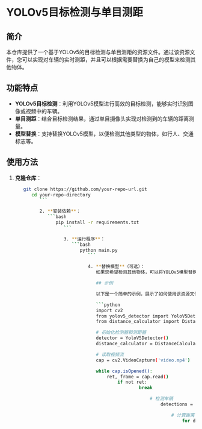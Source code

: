 # YOLOv5目标检测与单目测距

## 简介

本仓库提供了一个基于YOLOv5的目标检测与单目测距的资源文件。通过该资源文件，您可以实现对车辆的实时测距，并且可以根据需要替换为自己的模型来检测其他物体。

## 功能特点

- **YOLOv5目标检测**：利用YOLOv5模型进行高效的目标检测，能够实时识别图像或视频中的车辆。
- **单目测距**：结合目标检测结果，通过单目摄像头实现对检测到的车辆的距离测量。
- **模型替换**：支持替换YOLOv5模型，以便检测其他类型的物体，如行人、交通标志等。

## 使用方法

1. **克隆仓库**：
   ```bash
      git clone https://github.com/your-repo-url.git
         cd your-repo-directory
            ```

            2. **安装依赖**：
               ```bash
                  pip install -r requirements.txt
                     ```

                     3. **运行程序**：
                        ```bash
                           python main.py
                              ```

                              4. **替换模型**（可选）：
                                 如果您希望检测其他物体，可以将YOLOv5模型替换为您自己训练的模型，并相应地修改配置文件。

                                 ## 示例

                                 以下是一个简单的示例，展示了如何使用该资源文件进行车辆检测与测距：

                                 ```python
                                 import cv2
                                 from yolov5_detector import YoloV5Detector
                                 from distance_calculator import DistanceCalculator

                                 # 初始化检测器和测距器
                                 detector = YoloV5Detector()
                                 distance_calculator = DistanceCalculator()

                                 # 读取视频流
                                 cap = cv2.VideoCapture('video.mp4')

                                 while cap.isOpened():
                                     ret, frame = cap.read()
                                         if not ret:
                                                 break

                                                     # 检测车辆
                                                         detections = detector.detect(frame)

                                                             # 计算距离
                                                                 for detection in detections:
                                                                         distance = distance_calculator.calculate(detection)
                                                                                 print(f"车辆距离: {distance} 米")

                                                                                     # 显示结果
                                                                                         cv2.imshow('Frame', frame)
                                                                                             if cv2.waitKey(1) & 0xFF == ord('q'):
                                                                                                     break
                                                                                                     
                                                                                                     cap.release()
                                                                                                     cv2.destroyAllWindows()
                                                                                                     ```
                                                                                                     
                                                                                                     ## 贡献
                                                                                                     
                                                                                                     欢迎大家贡献代码、提出问题或建议。如果您有任何改进的想法，请提交Issue或Pull Request。
                                                                                                     
                                                                                                     ## 许可证
                                                                                                     
                                                                                                     本项目采用MIT许可证，详情请参阅[LICENSE](LICENSE)文件。
                                                                                                     
                                                                                                     ---
                                                                                                     
                                                                                                     希望这个README文件能够帮助您更好地理解和使用本仓库中的资源文件。如果您有任何问题，请随时联系我们！
                                                                                                     
                                                                                                     ## 下载链接
                                                                                                     [YOLOv5目标检测与单目测距](https://pan.quark.cn/s/8d8faf560d20) 
                                                                                                     
                                                                                                     (备用: [备用下载](https://pan.baidu.com/s/1F3wd95pbZ8AjK_ZiTDn6vQ?pwd=1234))
                                                                                                     
                                                                                                     ## 说明
                                                                                                     
                                                                                                     该仓库仅用于学习交流，请勿用于商业用途。
